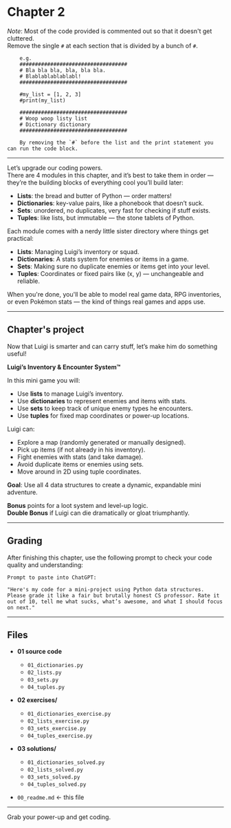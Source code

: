 # Chapter 2

*Note*: Most of the code provided is commented out so that it doesn't get cluttered.  
        Remove the single `#` at each section that is divided by a bunch of `#`.

        e.g.
        ###################################
        # Bla bla bla, bla, bla bla.
        # Blablablablablabl!
        ###################################

        #my_list = [1, 2, 3]
        #print(my_list)

        ###################################
        # Woop woop listy list
        # Dictionary dictionary
        ###################################

        By removing the `#` before the list and the print statement you can run the code block.

---

Let’s upgrade our coding powers.  
There are 4 modules in this chapter, and it’s best to take them in order — they’re the building blocks of everything cool you’ll build later:

- **Lists**: the bread and butter of Python — order matters!
- **Dictionaries**: key-value pairs, like a phonebook that doesn’t suck.
- **Sets**: unordered, no duplicates, very fast for checking if stuff exists.
- **Tuples**: like lists, but immutable — the stone tablets of Python.

Each module comes with a nerdy little sister directory where things get practical:

- **Lists**: Managing Luigi’s inventory or squad.
- **Dictionaries**: A stats system for enemies or items in a game.
- **Sets**: Making sure no duplicate enemies or items get into your level.
- **Tuples**: Coordinates or fixed pairs like (x, y) — unchangeable and reliable.

When you're done, you'll be able to model real game data, RPG inventories, or even Pokémon stats — the kind of things real games and apps use.

---

## Chapter's project

Now that Luigi is smarter and can carry stuff, let’s make him do something useful!

**Luigi’s Inventory & Encounter System™️**

In this mini game you will:
- Use **lists** to manage Luigi’s inventory.
- Use **dictionaries** to represent enemies and items with stats.
- Use **sets** to keep track of unique enemy types he encounters.
- Use **tuples** for fixed map coordinates or power-up locations.

Luigi can:
- Explore a map (randomly generated or manually designed).
- Pick up items (if not already in his inventory).
- Fight enemies with stats (and take damage).
- Avoid duplicate items or enemies using sets.
- Move around in 2D using tuple coordinates.

**Goal**: Use all 4 data structures to create a dynamic, expandable mini adventure.

**Bonus** points for a loot system and level-up logic.  
**Double Bonus** if Luigi can die dramatically or gloat triumphantly.

---

## Grading

After finishing this chapter, use the following prompt to check your code quality and understanding:

    Prompt to paste into ChatGPT:

    "Here's my code for a mini-project using Python data structures. Please grade it like a fair but brutally honest CS professor. Rate it out of 10, tell me what sucks, what’s awesome, and what I should focus on next."

---

## Files

- **01 source code**
  - `01_dictionaries.py`
  - `02_lists.py`
  - `03_sets.py`
  - `04_tuples.py`

- **02 exercises/**
  - `01_dictionaries_exercise.py`
  - `02_lists_exercise.py`
  - `03_sets_exercise.py`
  - `04_tuples_exercise.py`

- **03 solutions/**
  - `01_dictionaries_solved.py`
  - `02_lists_solved.py`
  - `03_sets_solved.py`
  - `04_tuples_solved.py`

- `00_readme.md` ← this file

---

Grab your power-up and get coding.
